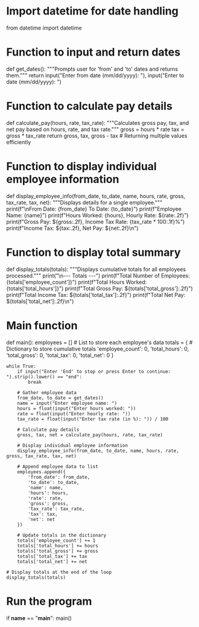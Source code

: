 # Import datetime for date handling
from datetime import datetime

# Function to input and return dates
def get_dates():
    """Prompts user for 'from' and 'to' dates and returns them."""
    return input("Enter from date (mm/dd/yyyy): "), input("Enter to date (mm/dd/yyyy): ")

# Function to calculate pay details
def calculate_pay(hours, rate, tax_rate):
    """Calculates gross pay, tax, and net pay based on hours, rate, and tax rate."""
    gross = hours * rate
    tax = gross * tax_rate
    return gross, tax, gross - tax  # Returning multiple values efficiently

# Function to display individual employee information
def display_employee_info(from_date, to_date, name, hours, rate, gross, tax_rate, tax, net):
    """Displays details for a single employee."""
    print(f"\nFrom Date: {from_date} To Date: {to_date}")
    print(f"Employee Name: {name}")
    print(f"Hours Worked: {hours}, Hourly Rate: ${rate:.2f}")
    print(f"Gross Pay: ${gross:.2f}, Income Tax Rate: {tax_rate * 100:.1f}%")
    print(f"Income Tax: ${tax:.2f}, Net Pay: ${net:.2f}\n")

# Function to display total summary
def display_totals(totals):
    """Displays cumulative totals for all employees processed."""
    print("\n--- Totals ---")
    print(f"Total Number of Employees: {totals['employee_count']}")
    print(f"Total Hours Worked: {totals['total_hours']}")
    print(f"Total Gross Pay: ${totals['total_gross']:.2f}")
    print(f"Total Income Tax: ${totals['total_tax']:.2f}")
    print(f"Total Net Pay: ${totals['total_net']:.2f}\n")

# Main function
def main():
    employees = []  # List to store each employee's data
    totals = {  # Dictionary to store cumulative totals
        'employee_count': 0,
        'total_hours': 0,
        'total_gross': 0,
        'total_tax': 0,
        'total_net': 0
    }

    while True:
        if input("Enter 'End' to stop or press Enter to continue: ").strip().lower() == "end":
            break

        # Gather employee data
        from_date, to_date = get_dates()
        name = input("Enter employee name: ")
        hours = float(input("Enter hours worked: "))
        rate = float(input("Enter hourly rate: "))
        tax_rate = float(input("Enter tax rate (in %): ")) / 100

        # Calculate pay details
        gross, tax, net = calculate_pay(hours, rate, tax_rate)

        # Display individual employee information
        display_employee_info(from_date, to_date, name, hours, rate, gross, tax_rate, tax, net)

        # Append employee data to list
        employees.append({
            'from_date': from_date,
            'to_date': to_date,
            'name': name,
            'hours': hours,
            'rate': rate,
            'gross': gross,
            'tax_rate': tax_rate,
            'tax': tax,
            'net': net
        })

        # Update totals in the dictionary
        totals['employee_count'] += 1
        totals['total_hours'] += hours
        totals['total_gross'] += gross
        totals['total_tax'] += tax
        totals['total_net'] += net

    # Display totals at the end of the loop
    display_totals(totals)

# Run the program
if __name__ == "__main__":
    main()
